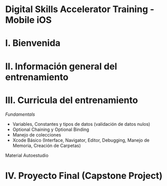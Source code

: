 # Digital Skills Accelerator Training - Mobile iOS

# I. Bienvenida

# II. Información general del entrenamiento


# III. Curricula del entrenamiento


*Fundamentals*
- Variables, Constantes y tipos de datos (validación de datos nulos)
- Optional Chaining y Optional Binding
- Manejo de colecciones
- Xcode Básico (Interface, Navigator, Editor, Debugging, Manejo de Memoria, Creación de Carpetas)

Material Autoestudio


# IV. Proyecto Final (Capstone Project)

